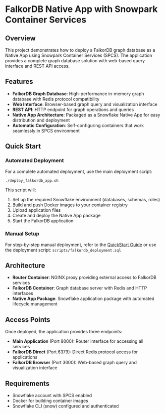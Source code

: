# FalkorDB Native App with Snowpark Container Services

## Overview

This project demonstrates how to deploy a FalkorDB graph database as a Native App using Snowpark Container Services (SPCS). The application provides a complete graph database solution with web-based query interface and REST API access.

## Features

- **FalkorDB Graph Database**: High-performance in-memory graph database with Redis protocol compatibility
- **Web Interface**: Browser-based graph query and visualization interface  
- **REST API**: HTTP endpoint for graph operations and queries
- **Native App Architecture**: Packaged as a Snowflake Native App for easy distribution and deployment
- **Automatic Configuration**: Self-configuring containers that work seamlessly in SPCS environment

## Quick Start

### Automated Deployment

For a complete automated deployment, use the main deployment script:

```bash
./deploy_falkordb_app.sh
```

This script will:

1. Set up the required Snowflake environment (databases, schemas, roles)
2. Build and push Docker images to your container registry
3. Upload application files
4. Create and deploy the Native App package
5. Start the FalkorDB application

### Manual Setup

For step-by-step manual deployment, refer to the [QuickStart Guide](https://quickstarts.snowflake.com/guide/build-a-native-app-with-spcs/index.html) or use the deployment script: `scripts/falkordb_deployment.sql`

## Architecture

- **Router Container**: NGINX proxy providing external access to FalkorDB services
- **FalkorDB Container**: Graph database server with Redis and HTTP interfaces  
- **Native App Package**: Snowflake application package with automated lifecycle management

## Access Points

Once deployed, the application provides three endpoints:

- **Main Application** (Port 8000): Router interface for accessing all services
- **FalkorDB Direct** (Port 6379): Direct Redis protocol access for applications
- **FalkorDB Browser** (Port 3000): Web-based graph query and visualization interface

## Requirements

- Snowflake account with SPCS enabled
- Docker for building container images
- Snowflake CLI (snow) configured and authenticated
